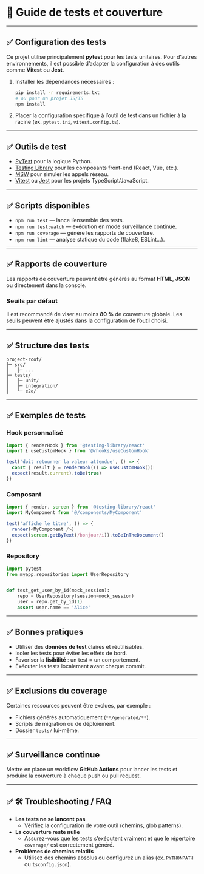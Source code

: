 # 🧪 Guide de tests et couverture

---

## ✅ Configuration des tests

Ce projet utilise principalement **pytest** pour les tests unitaires. Pour d’autres environnements, il est possible d’adapter la configuration à des outils comme **Vitest** ou **Jest**.

1. Installer les dépendances nécessaires :
   ```bash
   pip install -r requirements.txt
   # ou pour un projet JS/TS
   npm install
   ```
2. Placer la configuration spécifique à l’outil de test dans un fichier à la racine (ex. `pytest.ini`, `vitest.config.ts`).

---

## ✅ Outils de test

* [PyTest](https://docs.pytest.org/) pour la logique Python.
* [Testing Library](https://testing-library.com/docs/) pour les composants front-end (React, Vue, etc.).
* [MSW](https://mswjs.io/) pour simuler les appels réseau.
* [Vitest](https://vitest.dev/) ou [Jest](https://jestjs.io/) pour les projets TypeScript/JavaScript.

---

## ✅ Scripts disponibles

* `npm run test` — lance l’ensemble des tests.
* `npm run test:watch` — exécution en mode surveillance continue.
* `npm run coverage` — génère les rapports de couverture.
* `npm run lint` — analyse statique du code (flake8, ESLint...).

---

## ✅ Rapports de couverture

Les rapports de couverture peuvent être générés au format **HTML**, **JSON** ou directement dans la console.

### Seuils par défaut

Il est recommandé de viser au moins **80 %** de couverture globale. Les seuils peuvent être ajustés dans la configuration de l’outil choisi.

---

## ✅ Structure des tests

```text
project-root/
├─ src/
│   ├─ ...
├─ tests/
│   ├─ unit/
│   ├─ integration/
│   └─ e2e/
```

---

## ✅ Exemples de tests

### Hook personnalisé
```typescript
import { renderHook } from '@testing-library/react'
import { useCustomHook } from '@/hooks/useCustomHook'

test('doit retourner la valeur attendue', () => {
  const { result } = renderHook(() => useCustomHook())
  expect(result.current).toBe(true)
})
```

### Composant
```typescript
import { render, screen } from '@testing-library/react'
import MyComponent from '@/components/MyComponent'

test('affiche le titre', () => {
  render(<MyComponent />)
  expect(screen.getByText(/bonjour/i)).toBeInTheDocument()
})
```

### Repository
```python
import pytest
from myapp.repositories import UserRepository


def test_get_user_by_id(mock_session):
    repo = UserRepository(session=mock_session)
    user = repo.get_by_id(1)
    assert user.name == 'Alice'
```

---

## ✅ Bonnes pratiques

* Utiliser des **données de test** claires et réutilisables.
* Isoler les tests pour éviter les effets de bord.
* Favoriser la **lisibilité** : un test = un comportement.
* Exécuter les tests localement avant chaque commit.

---

## ✅ Exclusions du coverage

Certaines ressources peuvent être exclues, par exemple :

* Fichiers générés automatiquement (`**/generated/**`).
* Scripts de migration ou de déploiement.
* Dossier `tests/` lui-même.

---

## ✅ Surveillance continue

Mettre en place un workflow **GitHub Actions** pour lancer les tests et produire la couverture à chaque push ou pull request.

---

## ✅ 🛠️ Troubleshooting / FAQ

* **Les tests ne se lancent pas**
  - Vérifiez la configuration de votre outil (chemins, glob patterns).
* **La couverture reste nulle**
  - Assurez-vous que les tests s’exécutent vraiment et que le répertoire `coverage/` est correctement généré.
* **Problèmes de chemins relatifs**
  - Utilisez des chemins absolus ou configurez un alias (ex. `PYTHONPATH` ou `tsconfig.json`).
